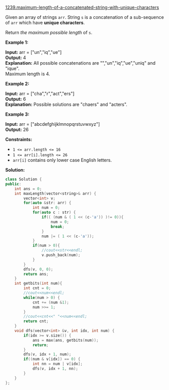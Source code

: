 [1239.maximum-length-of-a-concatenated-string-with-unique-characters](https://leetcode.com/problems/maximum-length-of-a-concatenated-string-with-unique-characters/)  

Given an array of strings `arr`. String `s` is a concatenation of a sub-sequence of `arr` which have **unique characters**.

Return _the maximum possible length_ of `s`.

**Example 1:**

  
**Input:** arr = \["un","iq","ue"\]  
**Output:** 4  
**Explanation:** All possible concatenations are "","un","iq","ue","uniq" and "ique".  
Maximum length is 4.  

**Example 2:**

  
**Input:** arr = \["cha","r","act","ers"\]  
**Output:** 6  
**Explanation:** Possible solutions are "chaers" and "acters".  

**Example 3:**

  
**Input:** arr = \["abcdefghijklmnopqrstuvwxyz"\]  
**Output:** 26  

**Constraints:**

*   `1 <= arr.length <= 16`
*   `1 <= arr[i].length <= 26`
*   `arr[i]` contains only lower case English letters.  



**Solution:**  

```cpp
class Solution {
public:
    int ans = 0;
    int maxLength(vector<string>& arr) {
        vector<int> v;
        for(auto &str: arr) {
            int num = 0;
            for(auto c : str) {
                if(( (num & ( 1 << (c-'a')) )!= 0)){
                    num = 0;
                    break;
                }
                num |= ( 1 << (c-'a'));
            }
            if(num > 0){
                //cout<<str<<endl;
                v.push_back(num);
            }
        }
        dfs(v, 0, 0);
        return ans;
    }
    int getbits(int num){
        int cnt = 0;
        //cout<<num<<endl;
        while(num > 0) {
            cnt += (num &1);
            num >>= 1;
        }
        //cout<<cnt<<" "<<num<<endl;
        return cnt;
    }
    void dfs(vector<int> &v, int idx, int num) {
        if(idx >= v.size()) {
            ans = max(ans, getbits(num));
            return;
        }
        dfs(v, idx + 1, num);
        if((num & v[idx]) == 0) {
            int nn = num | v[idx];
            dfs(v, idx + 1, nn);
        }
    }
};
```
      